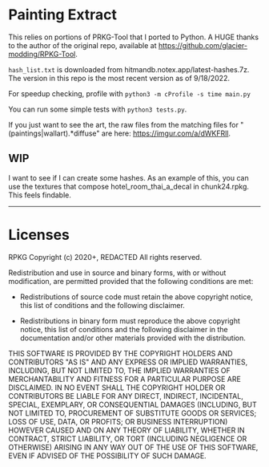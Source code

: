 # Painting Extract

This relies on portions of PRKG-Tool that I ported to Python. A HUGE thanks to 
the author of the original repo, available at https://github.com/glacier-modding/RPKG-Tool.

`hash_list.txt` is downloaded from hitmandb.notex.app/latest-hashes.7z. The version
in this repo is the most recent version as of 9/18/2022.

For speedup checking, profile with `python3 -m cProfile -s time main.py`

You can run some simple tests with `python3 tests.py`.

If you just want to see the art, the raw files from the matching files for
"(paintings|wallart).*diffuse" are here: https://imgur.com/a/dWKFRll.

## WIP

I want to see if I can create some hashes. As an example of this, you can use
the textures that compose hotel_room_thai_a_decal in chunk24.rpkg. This feels
findable.

---

# Licenses

RPKG
Copyright (c) 2020+, REDACTED
All rights reserved.

Redistribution and use in source and binary forms, with or without modification,
are permitted provided that the following conditions are met:

* Redistributions of source code must retain the above copyright notice, this
  list of conditions and the following disclaimer.

* Redistributions in binary form must reproduce the above copyright notice, this
  list of conditions and the following disclaimer in the documentation and/or
  other materials provided with the distribution.

THIS SOFTWARE IS PROVIDED BY THE COPYRIGHT HOLDERS AND CONTRIBUTORS "AS IS" AND
ANY EXPRESS OR IMPLIED WARRANTIES, INCLUDING, BUT NOT LIMITED TO, THE IMPLIED
WARRANTIES OF MERCHANTABILITY AND FITNESS FOR A PARTICULAR PURPOSE ARE
DISCLAIMED. IN NO EVENT SHALL THE COPYRIGHT HOLDER OR CONTRIBUTORS BE LIABLE FOR
ANY DIRECT, INDIRECT, INCIDENTAL, SPECIAL, EXEMPLARY, OR CONSEQUENTIAL DAMAGES
(INCLUDING, BUT NOT LIMITED TO, PROCUREMENT OF SUBSTITUTE GOODS OR SERVICES;
LOSS OF USE, DATA, OR PROFITS; OR BUSINESS INTERRUPTION) HOWEVER CAUSED AND ON
ANY THEORY OF LIABILITY, WHETHER IN CONTRACT, STRICT LIABILITY, OR TORT
(INCLUDING NEGLIGENCE OR OTHERWISE) ARISING IN ANY WAY OUT OF THE USE OF THIS
SOFTWARE, EVEN IF ADVISED OF THE POSSIBILITY OF SUCH DAMAGE.